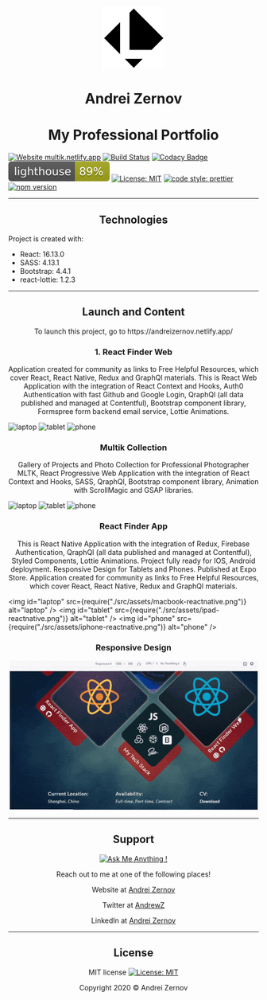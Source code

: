 <div align="center">
<img src="./public/logoBlack.png"></img>
</div>

<h1 align="center">Andrei Zernov</h1>
<h1 align="center">My Professional Portfolio</h1>

[![Website multik.netlify.app](https://img.shields.io/website-up-down-green-red/http/perso.crans.org.svg)](https://multik.netlify.app/)
[![Build Status](https://travis-ci.com/AndreiZernov/Portfolio.svg?branch=master)](https://travis-ci.com/AndreiZernov/Portfolio)
[![Codacy Badge](https://api.codacy.com/project/badge/Grade/f35798e9b8ab45c49600f5b66cd61abe)](https://www.codacy.com/manual/AndreiZernov/multik?utm_source=github.com&utm_medium=referral&utm_content=AndreiZernov/multik&utm_campaign=Badge_Grade) <img src="./test_results/lighthouse.svg"> [![License: MIT](https://img.shields.io/badge/License-MIT-yellow.svg)](https://github.com/AndreiZernov/react-finder/blob/master/LICENSE)
[![code style: prettier](https://img.shields.io/badge/code_style-prettier-ff69b4.svg?style=flat-square)](https://github.com/prettier/prettier)
[![npm version](https://badge.fury.io/js/npm.svg)](https://badge.fury.io/js/npm)

---

<h2 align="center">Technologies</h2>

Project is created with:

<ul>
  <li>React: 16.13.0</li>
  <li>SASS: 4.13.1</li>
  <li>Bootstrap: 4.4.1</li>
  <li>react-lottie: 1.2.3</li>
</ul>

---

<h2 align="center"> Launch and Content</h2>

<p align="center">To launch this project, go to https://andreizernov.netlify.app/</p>

<h3 align="center"> 1. React Finder Web </h3>

<p align="center">Application created for community as links to Free Helpful Resources, which cover React, React Native, Redux and GraphQl materials. This is React Web Application with the integration of React Context and Hooks, Auth0 Authentication with fast Github and Google Login, QraphQl (all data published and managed at Contentful), Bootstrap component library, Formspree form backend email service, Lottie Animations.</p>

<div className="device-images">
  <img id="laptop" src={require("./src/assets/macbook-reactfinder.png")} alt="laptop" />
  <img id="tablet" src={require("./src/assets/ipad-reactfinder.png")} alt="tablet" />
  <img id="phone" src={require("./src/assets/iphone-reactfinder.png")} alt="phone" />
</div>

<h3 align="center">Multik Collection</h3>

<p align="center">Gallery of Projects and Photo Collection for Professional Photographer MLTK, React Progressive Web Application with the integration of React Context and Hooks, SASS, QraphQl, Bootstrap component library, Animation with ScrollMagic and GSAP libraries.</p>

<div className="device-images">
  <img id="laptop" src={require("./src/assets/macbook-multik.png")} alt="laptop" />
  <img id="tablet" src={require("./src/assets/ipad-multik.png")} alt="tablet" />
  <img id="phone" src={require("./src/assets/iphone-multik.png")} alt="phone" />
</div>

<h3 align="center">React Finder App</h3>

<p align="center">This is React Native Application with the integration of Redux, Firebase Authentication, QraphQl (all data published and managed at Contentful), Styled Components, Lottie Animations. Project fully ready for IOS, Android deployment. Responsive Design for Tablets and Phones. Published at Expo Store. Application created for community as links to Free Helpful Resources, which cover React, React Native, Redux and GraphQl materials.</p>

<img id="laptop" src={require("./src/assets/macbook-reactnative.png")} alt="laptop" />
<img id="tablet" src={require("./src/assets/ipad-reactnative.png")} alt="tablet" />
<img id="phone" src={require("./src/assets/iphone-reactnative.png")} alt="phone" />

</div>

<h3 align="center">Responsive Design</h3>

<div align="center">
  <img src="./src/assets/readme.gif">
</div>

---

<div align="center">

<h2> Support</h2>

[![Ask Me Anything !](https://img.shields.io/badge/Ask%20me-anything-1abc9c.svg)](https://github.com/AndreiZernov)

Reach out to me at one of the following places!

Website at [Andrei Zernov](https://andreizernov.netlify.app/)

Twitter at [AndrewZ](https://twitter.com/AndrewZer)

LinkedIn at [Andrei Zernov](https://www.linkedin.com/in/andrei-zernov/)

---

<h2> License</h2>

MIT license [![License: MIT](https://img.shields.io/badge/License-MIT-yellow.svg)](https://github.com/AndreiZernov/react-finder/blob/master/LICENSE)

Copyright 2020 © Andrei Zernov

</div>
